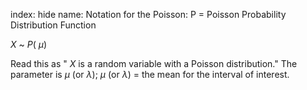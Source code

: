 index: hide
name: Notation for the Poisson: P = Poisson Probability Distribution Function

 *X* ~  *P*( *μ*)

Read this as " *X* is a random variable with a Poisson distribution." The parameter is  *μ* (or  *λ*);  *μ* (or  *λ*) = the mean for the interval of interest.
